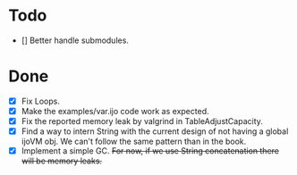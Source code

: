 # Todo
- [] Better handle submodules.

# Done
- [X] Fix Loops.
- [X] Make the examples/var.ijo code work as expected.
- [X] Fix the reported memory leak by valgrind in TableAdjustCapacity.
- [X] Find a way to intern String with the current design of not having a global ijoVM obj. We can't follow the same pattern than in the book.
- [X] Implement a simple GC. ~~For now, if we use String concatenation there will be memory leaks.~~